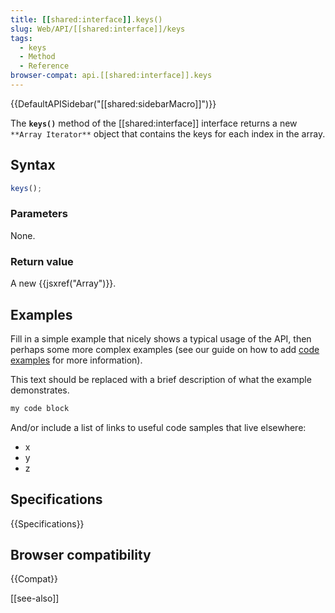 ```yaml
---
title: [[shared:interface]].keys()
slug: Web/API/[[shared:interface]]/keys
tags:
  - keys
  - Method
  - Reference
browser-compat: api.[[shared:interface]].keys
---
```

{{DefaultAPISidebar("[[shared:sidebarMacro]]")}}

The **`keys()`** method of the [[shared:interface]] interface returns a new `**Array Iterator**` object that contains the keys for each index in the array.

## Syntax

```js
keys();
```

### Parameters

None.

### Return value

A new {{jsxref("Array")}}.

## Examples

Fill in a simple example that nicely shows a typical usage of the API, then perhaps some more complex examples (see our guide on how to add [code examples](/en-US/docs/MDN/Contribute/Structures/Code_examples) for more information).

This text should be replaced with a brief description of what the example demonstrates.

```js
my code block
```

And/or include a list of links to useful code samples that live elsewhere:

*   x
*   y
*   z

## Specifications

{{Specifications}}

## Browser compatibility

{{Compat}}

[[see-also]]
